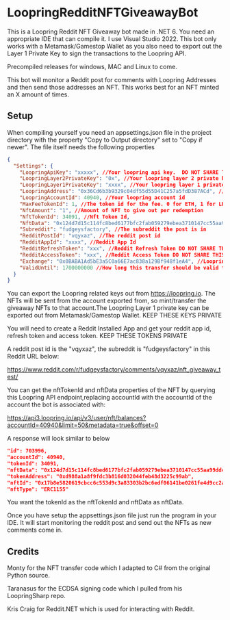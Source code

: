 # LoopringRedditNFTGiveawayBot
This is a Loopring Reddit NFT Giveaway bot made in .NET 6. You need an appropriate IDE that can compile it. I use Visual Studio 2022. This bot only works with a Metamask/Gamestop Wallet as you also need to export out the Layer 1 Private Key to sign the transactions to the Loopring API.

Precompiled releases for windows, MAC and Linux to come. 

This bot will monitor a Reddit post for comments with Loopring Addresses and then send those addresses an NFT. This works best for an NFT minted an X amount of times.

## Setup
When compiling yourself you need an appsettings.json file in the project directory with the property "Copy to Output directory" set to "Copy if newer". The file itself needs the following properties

```json
{
  "Settings": {
    "LoopringApiKey": "xxxxx", //Your loopring api key.  DO NOT SHARE THIS AT ALL.
    "LoopringLayer2PrivateKey": "0x", //Your loopring layer 2 private key.  DO NOT SHARE THIS AT ALL.
    "LoopringLayer1PrivateKey": "xxxx", //Your loopring layer 1 private key. DO NOT SHARE THIS AT ALL.
    "LoopringAddress": "0x36Cd6b3b9329c04df55d55D41C257a5fdD387ACd", //Your loopring address
    "LoopringAccountId": 40940, //Your loopring account id
    "MaxFeeTokenId": 1, //The token id for the fee. 0 for ETH, 1 for LRC
    "NftAmount": "1", //Amount of NFT to give out per redemption
    "NftTokenId": 34091, //Nft Token Id,
    "NftData": "0x124d7d15c114fc8bed6177bfc2fab059279ebea3710147cc55aa99ddc28d9506", //Nft Data
    "Subreddit": "fudgeysfactory", //The subreddit the post is in
    "RedditPostId": "vqyxaz", //The reddit post id
    "RedditAppId": "xxxx", //Reddit App Id
    "RedditRefreshToken": "xxx", //Reddit Refresh Token DO NOT SHARE THIS AT ALL
    "RedditAccessToken": "xxx", //Reddit Access Token DO NOT SHARE THIS AT ALL
    "Exchange": "0x0BABA1Ad5bE3a5C0a66E7ac838a129Bf948f1eA4", //Loopring Exchange address,
    "ValidUntil": 1700000000 //How long this transfer should be valid for. Shouldn't have to change this value
  }
}
```

You can export the Loopring related keys out from https://loopring.io. The NFTs will be sent from the account exported from, so mint/transfer the giveaway NFTs to that account.The Loopring Layer 1 private key can be exported out from Metamask/Gamestop Wallet. KEEP THESE KEYS PRIVATE 

You will need to create a Reddit Installed App and get your reddit app id, refresh token and access token. KEEP THESE TOKENS PRIVATE

A reddit post id is the "vqyxaz", the subreddit is "fudgeysfactory" in this Reddit URL below:

https://www.reddit.com/r/fudgeysfactory/comments/vqyxaz/nft_giveaway_test/

You can get the nftTokenId and nftData properties of the NFT by querying this Loopring API endpoint,replacing accountId with the accountId of the account the bot is associated with:

https://api3.loopring.io/api/v3/user/nft/balances?accountId=40940&limit=50&metadata=true&offset=0

A response will look similar to below

```json
"id": 703996,
"accountId": 40940,
"tokenId": 34091,
"nftData": "0x124d7d15c114fc8bed6177bfc2fab059279ebea3710147cc55aa99ddc28d9506",
"tokenAddress": "0xd988a1a8f9fdc3b816d032044feb48d3225c99ab",
"nftId": "0x17b8e5820619cbcc6c553d9c3a83303b2bc6edf06141be0261fe4d9cc2a2f901",
"nftType": "ERC1155"
```
You want the tokenId as the nftTokenId and nftData as nftData.

Once you have setup the appsettings.json file just run the program in your IDE. It will start monitoring the reddit post and send out the NFTs as new comments come in.

## Credits
Monty for the NFT transfer code which I adapted to C# from the original Python source.

Taranasus for the ECDSA signing code which I pulled from his LoopringSharp repo.

Kris Craig for Reddit.NET which is used for interacting with Reddit.
